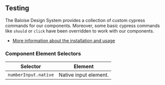 ## Testing

The Baloise Design System provides a collection of custom cypress commands for our components. Moreover, some basic cypress commands like `should` or `click` have been overridden to work with our components.

- [More information about the installation and usage](?path=/docs/development-testing--page)

<!-- START: human documentation -->



<!-- END: human documentation -->


### Component Element Selectors

| Selector             | Element               |
| -------------------- | --------------------- |
| `numberInput.native` | Native input element. |

